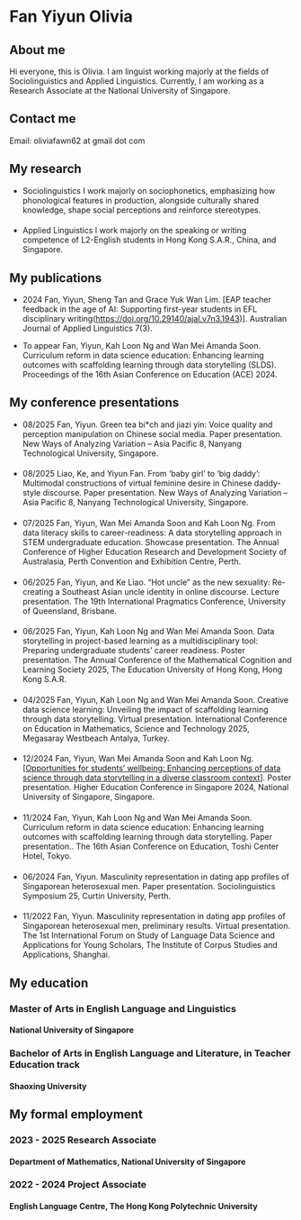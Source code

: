 # Fan Yiyun Olivia

## About me
Hi everyone, this is Olivia. I am linguist working majorly at the fields of Sociolinguistics and Applied Linguistics. Currently, I am working as a Research Associate at the National University of Singapore. 

## Contact me
Email: oliviafawn62 at gmail dot com

## My research
* Sociolinguistics
I work majorly on sociophonetics, emphasizing how phonological features in production, alongside culturally shared knowledge, shape social perceptions and reinforce stereotypes.
#### 
* Applied Linguistics
I work majorly on the speaking or writing competence of L2-English students in Hong Kong S.A.R., China, and Singapore.

## My publications 
* 2024            Fan, Yiyun, Sheng Tan and Grace Yuk Wan Lim. [EAP teacher feedback in the age of AI: Supporting first-year students in EFL disciplinary writing(https://doi.org/10.29140/ajal.v7n3.1943)]. Australian Journal of Applied Linguistics 7(3).
  
* To appear   Fan, Yiyun, Kah Loon Ng and Wan Mei Amanda Soon. Curriculum reform in data science education: Enhancing learning outcomes with scaffolding learning through data storytelling (SLDS). Proceedings of the 16th Asian Conference on Education (ACE) 2024.

## My conference presentations
* 08/2025     Fan, Yiyun. Green tea bi*ch and jiazi yin: Voice quality and perception manipulation on Chinese social media. Paper presentation. New Ways of Analyzing Variation – Asia Pacific 8, Nanyang Technological University, Singapore.
####    
* 08/2025     Liao, Ke, and Yiyun Fan. From ‘baby girl’ to ‘big daddy’: Multimodal constructions of virtual feminine desire in Chinese daddy-style discourse. Paper presentation. New Ways of Analyzing Variation – Asia Pacific 8, Nanyang Technological University, Singapore.
####
* 07/2025     Fan, Yiyun, Wan Mei Amanda Soon and Kah Loon Ng. From data literacy skills to career-readiness: A data storytelling approach in STEM undergraduate education. Showcase presentation. The Annual Conference of Higher Education Research and Development Society of Australasia, Perth Convention and Exhibition Centre, Perth.
#### 
* 06/2025     Fan, Yiyun, and Ke Liao. “Hot uncle” as the new sexuality: Re-creating a Southeast Asian uncle identity in online discourse. Lecture presentation. The 19th International Pragmatics Conference, University of Queensland, Brisbane.
####   
* 06/2025     Fan, Yiyun, Kah Loon Ng and Wan Mei Amanda Soon. Data storytelling in project-based learning as a multidisciplinary tool: Preparing undergraduate students’ career readiness. Poster presentation. The Annual Conference of the Mathematical Cognition and Learning Society 2025, The Education University of Hong Kong, Hong Kong S.A.R.
####   
* 04/2025     Fan, Yiyun, Kah Loon Ng and Wan Mei Amanda Soon. Creative data science learning: Unveiling the impact of scaffolding learning through data storytelling. Virtual presentation. International Conference on Education in Mathematics, Science and Technology 2025, Megasaray Westbeach Antalya, Turkey.
####   
* 12/2024     Fan, Yiyun, Wan Mei Amanda Soon and Kah Loon Ng. [[Opportunities for students’ wellbeing: Enhancing perceptions of data science through data storytelling in a diverse classroom context](https://blog.nus.edu.sg/hecs/hecs2024-yyfan-et-al/)]. Poster presentation. Higher Education Conference in Singapore 2024, National University of Singapore, Singapore.
####   
* 11/2024     Fan, Yiyun, Kah Loon Ng and Wan Mei Amanda Soon. Curriculum reform in data science education: Enhancing learning outcomes with scaffolding learning through data storytelling. Paper presentation.. The 16th Asian Conference on Education, Toshi Center Hotel, Tokyo.
####   
* 06/2024     Fan, Yiyun. Masculinity representation in dating app profiles of Singaporean heterosexual men. Paper presentation. Sociolinguistics Symposium 25, Curtin University, Perth.
####   
* 11/2022     Fan, Yiyun. Masculinity representation in dating app profiles of Singaporean heterosexual men, preliminary results. Virtual presentation. The 1st International Forum on Study of Language Data Science and Applications for Young Scholars, The Institute of Corpus Studies and Applications, Shanghai.
####   
## My education
### Master of Arts in English Language and Linguistics
#### National University of Singapore

### Bachelor of Arts in English Language and Literature, in Teacher Education track
#### Shaoxing University

## My formal employment
### 2023 - 2025 Research Associate
#### Department of Mathematics, National University of Singapore

### 2022 - 2024 Project Associate
#### English Language Centre, The Hong Kong Polytechnic University

